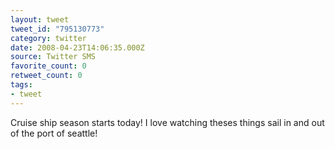 ```yaml
---
layout: tweet
tweet_id: "795130773"
category: twitter
date: 2008-04-23T14:06:35.000Z
source: Twitter SMS
favorite_count: 0
retweet_count: 0
tags:
- tweet
---
```


Cruise ship season starts today! I love watching theses things sail in and out of the port of seattle!
